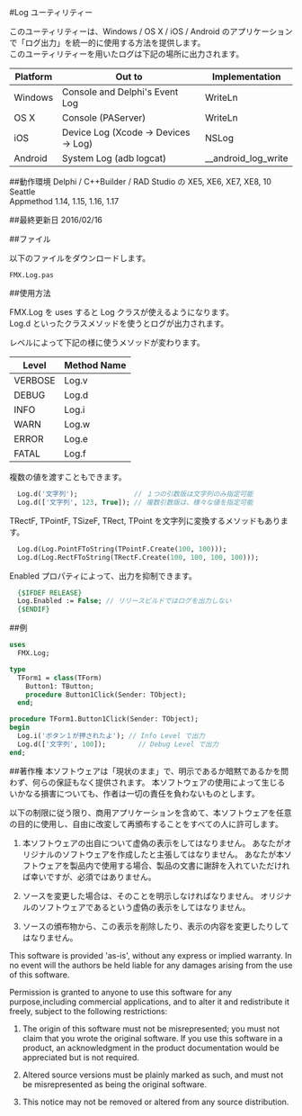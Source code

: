 ﻿#Log ユーティリティー

このユーティリティーは、Windows / OS X / iOS / Android のアプリケーションで「ログ出力」を統一的に使用する方法を提供します。  
このユーティリティーを用いたログは下記の場所に出力されます。  

|Platform|Out to                                   |Implementation      |
|--------|-----------------------------------------|--------------------|
|Windows |Console and Delphi's  Event Log          |WriteLn             |
|OS X    |Console (PAServer)                       |WriteLn             |
|iOS     |Device Log (Xcode -> Devices -> Log)     |NSLog               |
|Android |System Log (adb logcat)                  |__android_log_write |

##動作環境
Delphi / C++Builder / RAD Studio の XE5, XE6, XE7, XE8, 10 Seattle  
Appmethod 1.14, 1.15, 1.16, 1.17  

##最終更新日
2016/02/16

##ファイル

以下のファイルをダウンロードします。  

    FMX.Log.pas

##使用方法

FMX.Log を uses すると Log クラスが使えるようになります。  
Log.d といったクラスメソッドを使うとログが出力されます。  
  
レベルによって下記の様に使うメソッドが変わります。  

|Level   |Method Name|
|--------|-----------|
|VERBOSE |Log.v      |
|DEBUG   |Log.d      |
|INFO    |Log.i      |
|WARN    |Log.w      |
|ERROR   |Log.e      |
|FATAL   |Log.f      |

複数の値を渡すこともできます。  

```pascal
  Log.d('文字列');              // １つの引数版は文字列のみ指定可能  
  Log.d(['文字列', 123, True]); // 複数引数版は、様々な値を指定可能  
```

TRectF, TPointF, TSizeF, TRect, TPoint を文字列に変換するメソッドもあります。

```pascal
  Log.d(Log.PointFToString(TPointF.Create(100, 100)));    
  Log.d(Log.RectFToString(TRectF.Create(100, 100, 100, 100)));    
```

Enabled プロパティによって、出力を抑制できます。

```pascal
  {$IFDEF RELEASE}  
  Log.Enabled := False; // リリースビルドではログを出力しない  
  {$ENDIF}  
```

##例
```pascal
uses
  FMX.Log;

type
  TForm1 = class(TForm)
    Button1: TButton;
    procedure Button1Click(Sender: TObject);
  end;

procedure TForm1.Button1Click(Sender: TObject);
begin
  Log.i('ボタン１が押されたよ'); // Info Level で出力
  Log.d(['文字列', 100]);        // Debug Level で出力
end;

```

##著作権
本ソフトウェアは「現状のまま」で、明示であるか暗黙であるかを問わず、何らの保証もなく提供されます。
本ソフトウェアの使用によって生じるいかなる損害についても、作者は一切の責任を負わないものとします。

以下の制限に従う限り、商用アプリケーションを含めて、本ソフトウェアを任意の目的に使用し、自由に改変して再頒布することをすべての人に許可します。

1. 本ソフトウェアの出自について虚偽の表示をしてはなりません。
   あなたがオリジナルのソフトウェアを作成したと主張してはなりません。
   あなたが本ソフトウェアを製品内で使用する場合、製品の文書に謝辞を入れていただければ幸いですが、必須ではありません。

2. ソースを変更した場合は、そのことを明示しなければなりません。
   オリジナルのソフトウェアであるという虚偽の表示をしてはなりません。

3. ソースの頒布物から、この表示を削除したり、表示の内容を変更したりしてはなりません。

This software is provided 'as-is', without any express or implied warranty.
In no event will the authors be held liable for any damages arising from the use of this software.

Permission is granted to anyone to use this software for any purpose,including commercial applications, and to alter it and redistribute it freely, subject to the following restrictions:

1. The origin of this software must not be misrepresented;
   you must not claim that you wrote the original software.
   If you use this software in a product, an acknowledgment in the product documentation would be appreciated but is not required.

2. Altered source versions must be plainly marked as such, and must not be misrepresented as being the original software.

3. This notice may not be removed or altered from any source distribution.
